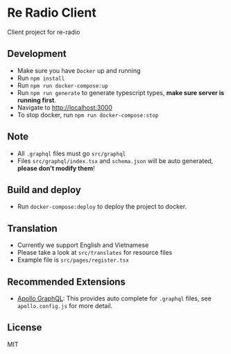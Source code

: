 # Re Radio Client

Client project for re-radio

## Development

- Make sure you have `Docker` up and running
- Run `npm install`
- Run `npm run docker-compose:up`
- Run `npm run generate` to generate typescript types, **make sure server is running first**.
- Navigate to [http://localhost:3000](http://localhost:3000)
- To stop docker, run `npm run docker-compose:stop`

## Note

- All `.graphql` files must go `src/graphql`
- Files `src/graphql/index.tsx` and `schema.json` will be auto generated, **please don't modify them**!

## Build and deploy

- Run `docker-compose:deploy` to deploy the project to docker.

## Translation

- Currently we support English and Vietnamese
- Please take a look at `src/translates` for resource files
- Example file is `src/pages/register.tsx`

## Recommended Extensions

- [Apollo GraphQL](https://marketplace.visualstudio.com/items?itemName=apollographql.vscode-apollo): This provides auto complete for `.graphql` files, see `apollo.config.js` for more detail.

## License

MIT
